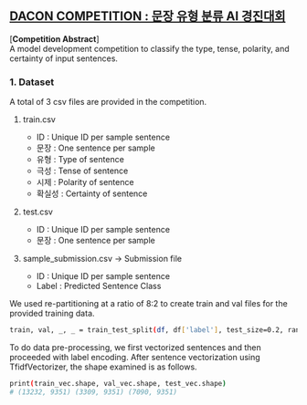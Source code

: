 ## [DACON COMPETITION : 문장 유형 분류 AI 경진대회](https://www.dacon.io/competitions/official/236037/overview/description)<br>
[**Competition Abstract**] <br>
   A model development competition to classify the type, tense, polarity, and certainty of input sentences.<br>
  
### 1. Dataset <br>
A total of 3 csv files are provided in the competition. <br>
 1) train.csv 
    - ID : Unique ID per sample sentence
    - 문장 : One sentence per sample
    - 유형 : Type of sentence
    - 극성 : Tense of sentence
    - 시제 : Polarity of sentence
    - 확실성 : Certainty of sentence
    
 2) test.csv 
    - ID : Unique ID per sample sentence
    - 문장 : One sentence per sample
    
 3) sample_submission.csv -> Submission file
    - ID : Unique ID per sample sentence
    - Label : Predicted Sentence Class

We used re-partitioning at a ratio of 8:2 to create train and val files for the provided training data.<br>
```bash
train, val, _, _ = train_test_split(df, df['label'], test_size=0.2, random_state=CFG['SEED'])
```
To do data pre-processing, we first vectorized sentences and then proceeded with label encoding.
After sentence vectorization using TfidfVectorizer, the shape examined is as follows.
```bash
print(train_vec.shape, val_vec.shape, test_vec.shape)
# (13232, 9351) (3309, 9351) (7090, 9351)
```
